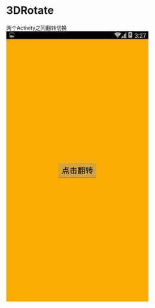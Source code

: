 # 3DRotate
两个Activity之间翻转切换
![image](https://raw.githubusercontent.com/wangl271464434/3DRotate/master/screem/Screenshot_2018-02-22-15-27-47.png)   

